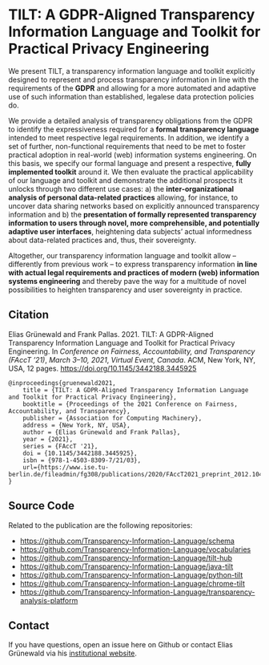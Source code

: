 # TILT: A GDPR-Aligned Transparency Information Language and Toolkit for Practical Privacy Engineering

We present TILT, a transparency information language and toolkit explicitly designed to represent and process transparency information in line with the requirements of the **GDPR** and allowing for a more automated and adaptive use of such information than established, legalese data protection policies do.

We provide a detailed analysis of transparency obligations from the GDPR to identify the expressiveness required for a **formal transparency language** intended to meet respective legal requirements. In addition, we identify a set of further, non-functional requirements that need to be met to foster practical adoption in real-world (web) information systems engineering. On this basis, we specify our formal language and present a respective, **fully implemented toolkit** around it. We then evaluate the practical applicability of our language and toolkit and demonstrate the additional prospects it unlocks through two different use cases: a) the **inter-organizational analysis of personal data-related practices** allowing, for instance, to uncover data sharing networks based on explicitly announced transparency information and b) the **presentation of formally represented transparency information to users through novel, more comprehensible, and potentially adaptive user interfaces**, heightening data subjects’ actual informedness about data-related practices and, thus, their sovereignty.

Altogether, our transparency information language and toolkit allow – differently from previous work – to express transparency information **in line with actual legal requirements and practices of modern (web) information systems engineering** and thereby pave the way for a multitude of novel possibilities to heighten transparency and user sovereignty in practice.

## Citation

Elias Grünewald and Frank Pallas. 2021. TILT: A GDPR-Aligned Transparency Information Language and Toolkit for Practical Privacy Engineering. In _Conference on Fairness, Accountability, and Transparency (FAccT ’21)_, _March 3–10, 2021_, _Virtual Event, Canada_. ACM, New York, NY, USA, 12 pages. https://doi.org/10.1145/3442188.3445925

```
@inproceedings{gruenewald2021,
    title = {TILT: A GDPR-Aligned Transparency Information Language and Toolkit for Practical Privacy Engineering},
    booktitle = {Proceedings of the 2021 Conference on Fairness, Accountability, and Transparency},
    publisher = {Association for Computing Machinery},
    address = {New York, NY, USA},
    author = {Elias Grünewald and Frank Pallas},
    year = {2021},
    series = {FAccT '21},
    doi = {10.1145/3442188.3445925},
    isbn = {978-1-4503-8309-7/21/03},
    url={https://www.ise.tu-berlin.de/fileadmin/fg308/publications/2020/FAccT2021_preprint_2012.10431.pdf}
}
```

## Source Code

Related to the publication are the following repositories:
- https://github.com/Transparency-Information-Language/schema
- https://github.com/Transparency-Information-Language/vocabularies
- https://github.com/Transparency-Information-Language/tilt-hub
- https://github.com/Transparency-Information-Language/java-tilt
- https://github.com/Transparency-Information-Language/python-tilt
- https://github.com/Transparency-Information-Language/chrome-tilt
- https://github.com/Transparency-Information-Language/transparency-analysis-platform

## Contact
If you have questions, open an issue here on Github or contact Elias Grünewald via his [institutional website](https://www.ise.tu-berlin.de/menue/team/elias_gruenewald/parameter/en/).
